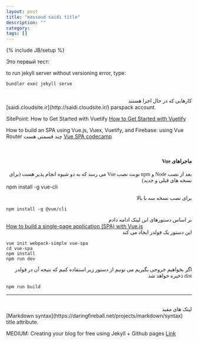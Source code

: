 ```yaml
---
layout: post
title: "massoud saidi title"
description: ""
category: 
tags: []
---
```

{% include JB/setup %}

Это первый тест:

to run jekyll server without versioning error, type:

    bundler exec jekyll serve
	
<br/>	
<div dir="rtl" style="display:block;font-family:iransans">
<span>کارهایی که در حال اجرا هستند</span>
</div>	
[saidi.cloudsite.ir](http://saidi.cloudsite.ir/)  parspack account.

SitePoint: How to Get Started with Vuetify
[How to Get Started with Vuetify](https://www.sitepoint.com/get-started-vuetify/) 

How to build an SPA using Vue.js, Vuex, Vuetify, and Firebase: using Vue Router
چند قسمتی هست
[Vue SPA codecamp](https://medium.com/js-dojo/how-to-build-an-spa-using-vue-js-vuex-vuetify-and-firebase-using-vue-router-fc5bd065fe18) 

<br/>	
<div dir="rtl" style="display:block;font-family:iransans">
<h4 style="font-family:iransans">ماجراهای Vue</h4>
<span>بعد از نصب Node و npm</span>
نوبت نصب Vue می رسد که به دو شیوه انجام پذیر هست (برای نسخه های قبلی و جدید)

</div>	
    npm install -g vue-cli
	

<span dir="rtl" style="display:block;font-family:iransans">برای نصب نسخه سه با بالا</span>

    npm install -g @vue/cli	

<span dir="rtl" style="display:block;font-family:iransans">بر اساس دستورهای این لینک ادامه دادم</span>
[How to build a single-page application (SPA) with Vue.js](https://www.adcisolutions.com/knowledge/how-build-single-page-application-spa-vuejs)
<span dir="rtl" style="display:block;font-family:iransans">این دستور یک فولدر ایجاد می کند</span>

    vue init webpack-simple vue-spa
	cd vue-spa
	npm install
	npm run dev

<span dir="rtl" style="display:block;font-family:iransans">اگر بخواهیم خروجی بگیریم می تونیم از دستور زیر استفاده کنیم که نتیجه آن در فولدر dist ذخیره خواهد شد</span>

    npm run build	
	
------------------------------------------	
<br/>	
<div dir="rtl" style="display:block;font-family:iransans">
<span>لینک های مفید</span>

</div>	
[Markdown syntax](https://daringfireball.net/projects/markdown/syntax)  title attribute.

MEDIUM: Creating your blog for free using Jekyll + Github pages
[Link](https://medium.com/20percentwork/creating-your-blog-for-free-using-jekyll-github-pages-dba37272730a) 